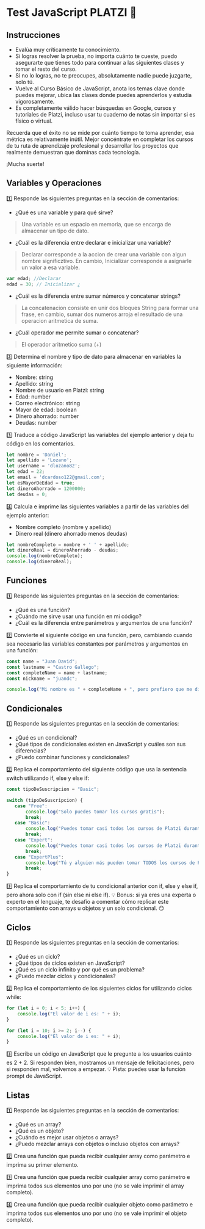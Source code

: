 # Test JavaScript PLATZI 🚀
## Instrucciones

* Evalúa muy críticamente tu conocimiento.
* Si logras resolver la prueba, no importa cuánto te cueste, puedo asegurarte que tienes todo para continuar a las siguientes clases y tomar el resto del curso.
* Si no lo logras, no te preocupes, absolutamente nadie puede juzgarte, solo tú.
* Vuelve al Curso Básico de JavaScript, anota los temas clave donde puedes mejorar,
ubica las clases donde puedes aprenderlos y estudia vigorosamente.
* Es completamente válido hacer búsquedas en Google, cursos y tutoriales de Platzi, incluso usar tu cuaderno de notas sin importar si es físico o virtual.

Recuerda que el éxito no se mide por cuánto tiempo te toma aprender, esa métrica es relativamente inútil. Mejor concéntrate en completar los cursos de tu ruta de aprendizaje profesional y desarrollar los proyectos que realmente demuestran que dominas cada tecnología.

¡Mucha suerte!

## Variables y Operaciones
1️⃣ Responde las siguientes preguntas en la sección de comentarios:

* ¿Qué es una variable y para qué sirve?
> Una variable es un espacio en memoria, que se encarga de almacenar un tipo de dato.
* ¿Cuál es la diferencia entre declarar e inicializar una variable?
> Declarar corresponde a la accion de crear una variable con algun nombre significztivo. En cambio, Inicializar corresponde a asignarle un valor a esa variable.
```js
var edad; //Declarar
edad = 30; // Inicializar ¿
```
* ¿Cuál es la diferencia entre sumar números y concatenar strings?
> La concatenacion consiste en unir dos bloques String para formar una frase, en cambio, sumar dos numeros arroja el resultado de una operacion aritmetica de suma.
* ¿Cuál operador me permite sumar o concatenar?
> El operador aritmetico suma (+)

2️⃣ Determina el nombre y tipo de dato para almacenar en variables la siguiente información:

* Nombre: string 
* Apellido: string 
* Nombre de usuario en Platzi: string
* Edad: number
* Correo electrónico: string
* Mayor de edad: boolean
* Dinero ahorrado: number
* Deudas: number

3️⃣ Traduce a código JavaScript las variables del ejemplo anterior y deja tu código en los comentarios.
```js
let nombre = 'Daniel';
let apellido = 'Lozano';
let username = 'dlozano82';
let edad = 22;
let email = 'dcardoso122@gmail.com';
let esMayorDeEdad = true;
let dineroAhorrado = 1200000;
let deudas = 0;
```
4️⃣ Calcula e imprime las siguientes variables a partir de las variables del ejemplo anterior:
* Nombre completo (nombre y apellido)
* Dinero real (dinero ahorrado menos deudas)
```js
let nombreCompleto = nombre + ' ' + apellido;
let dineroReal = dineroAhorrado - deudas;
console.log(nombreCompleto);
console.log(dineroReal);
```

## Funciones

1️⃣ Responde las siguientes preguntas en la sección de comentarios:
* ¿Qué es una función?
* ¿Cuándo me sirve usar una función en mi código?
* ¿Cuál es la diferencia entre parámetros y argumentos de una función?

2️⃣ Convierte el siguiente código en una función, pero, cambiando cuando sea necesario las variables constantes por parámetros y argumentos en una función:

```js
const name = "Juan David";
const lastname = "Castro Gallego";
const completeName = name + lastname;
const nickname = "juandc";

console.log("Mi nombre es " + completeName + ", pero prefiero que me digas " + nickname + ".");
```

## Condicionales
1️⃣ Responde las siguientes preguntas en la sección de comentarios:
* ¿Qué es un condicional?
* ¿Qué tipos de condicionales existen en JavaScript y cuáles son sus diferencias?
* ¿Puedo combinar funciones y condicionales?

2️⃣ Replica el comportamiento del siguiente código que usa la sentencia switch utilizando if, else y else if:
```js
const tipoDeSuscripcion = "Basic";

switch (tipoDeSuscripcion) {
   case "Free":
       console.log("Solo puedes tomar los cursos gratis");
       break;
   case "Basic":
       console.log("Puedes tomar casi todos los cursos de Platzi durante un mes");
       break;
   case "Expert":
       console.log("Puedes tomar casi todos los cursos de Platzi durante un año");
       break;
   case "ExpertPlus":
       console.log("Tú y alguien más pueden tomar TODOS los cursos de Platzi durante un año");
       break;
}
```
3️⃣ Replica el comportamiento de tu condicional anterior con if, else y else if, pero ahora solo con if (sin else ni else if).
💡 Bonus: si ya eres una experta o experto en el lenguaje, te desafío a comentar cómo replicar este comportamiento con arrays u objetos y un solo condicional. 😏

## Ciclos
1️⃣ Responde las siguientes preguntas en la sección de comentarios:
* ¿Qué es un ciclo?
* ¿Qué tipos de ciclos existen en JavaScript?
* ¿Qué es un ciclo infinito y por qué es un problema?
* ¿Puedo mezclar ciclos y condicionales?

2️⃣ Replica el comportamiento de los siguientes ciclos for utilizando ciclos while:
```js
for (let i = 0; i < 5; i++) {
    console.log("El valor de i es: " + i);
}

for (let i = 10; i >= 2; i--) {
    console.log("El valor de i es: " + i);
}
```

3️⃣ Escribe un código en JavaScript que le pregunte a los usuarios cuánto es 2 + 2. Si responden bien, mostramos un mensaje de felicitaciones, pero si responden mal, volvemos a empezar.
💡 Pista: puedes usar la función prompt de JavaScript.

## Listas 

1️⃣ Responde las siguientes preguntas en la sección de comentarios:
* ¿Qué es un array?
* ¿Qué es un objeto?
* ¿Cuándo es mejor usar objetos o arrays?
* ¿Puedo mezclar arrays con objetos o incluso objetos con arrays?

2️⃣ Crea una función que pueda recibir cualquier array como parámetro e imprima su primer elemento.

3️⃣ Crea una función que pueda recibir cualquier array como parámetro e imprima todos sus elementos uno por uno (no se vale imprimir el array completo).

4️⃣ Crea una función que pueda recibir cualquier objeto como parámetro e imprima todos sus elementos uno por uno (no se vale imprimir el objeto completo).
